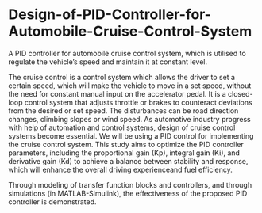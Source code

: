 # Design-of-PID-Controller-for-Automobile-Cruise-Control-System
A PID controller for automobile cruise control system, which is utilised to regulate the vehicle’s speed and maintain it at constant level. 

The cruise control is a control system which allows the driver to set a certain speed, which will make the vehicle to move in a set speed, without the need for constant manual input on the accelerator pedal. It is a closed-loop control system that adjusts throttle or brakes to counteract deviations from the desired or set speed. The disturbances can be road direction changes, climbing slopes or wind speed. As automotive industry progress with help of automation and control systems, design of cruise control systems become essential. We will be using a PID control for implementing the cruise control system. This study aims to optimize the PID controller parameters, including the proportional gain (Kp), integral gain (Ki), and derivative gain (Kd) to achieve a balance between stability and response, which will enhance the overall driving experienceand fuel efficiency.

Through modeling of transfer function blocks and controllers, and through simulations (in MATLAB-Simulink), the effectiveness of the proposed PID controller is demonstrated.
